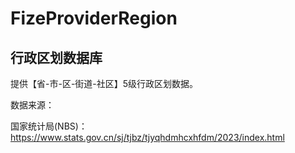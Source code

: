 # FizeProviderRegion

## 行政区划数据库

提供【省-市-区-街道-社区】5级行政区划数据。

数据来源：

国家统计局(NBS)：
https://www.stats.gov.cn/sj/tjbz/tjyqhdmhcxhfdm/2023/index.html
